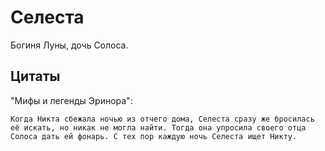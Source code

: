 # Селеста

Богиня Луны, дочь Солоса.

## Цитаты

"Мифы и легенды Эринора":

```text
Когда Никта сбежала ночью из отчего дома, Селеста сразу же бросилась её искать, но никак не могла найти. Тогда она упросила своего отца Солоса дать ей фонарь. С тех пор каждую ночь Селеста ищет Никту.
```

